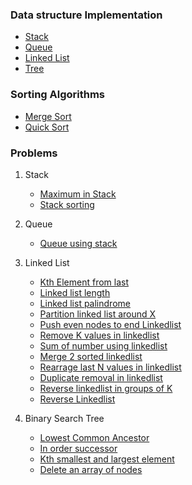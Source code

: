 ### Data structure Implementation
   * [Stack](https://github.com/abnair24/DSandAlgos/tree/master/src/main/java/com/abn/dsalgos/ds/stack)
   * [Queue](https://github.com/abnair24/DSandAlgos/tree/master/src/main/java/com/abn/dsalgos/ds/queue)
   * [Linked List](https://github.com/abnair24/DSandAlgos/tree/master/src/main/java/com/abn/dsalgos/ds/linkedList)
   * [Tree](https://github.com/abnair24/DSandAlgos/tree/master/src/main/java/com/abn/dsalgos/ds/binaryTree)
   
### Sorting Algorithms
   * [Merge Sort](https://github.com/abnair24/DSandAlgos/blob/master/src/main/java/com/abn/dsalgos/sortAlgos/MergeSort.java)
   * [Quick Sort](https://github.com/abnair24/DSandAlgos/blob/master/src/main/java/com/abn/dsalgos/sortAlgos/QuickSort.java)
   
### Problems
   1. Stack
        * [Maximum in Stack](https://github.com/abnair24/DSandAlgos/blob/master/src/main/java/com/abn/dsalgos/challenges/stack/MaxStack.java)
        * [Stack sorting](https://github.com/abnair24/DSandAlgos/blob/master/src/main/java/com/abn/dsalgos/challenges/stack/SortStack.java)
   
   2. Queue
        * [Queue using stack](https://github.com/abnair24/DSandAlgos/blob/master/src/main/java/com/abn/dsalgos/challenges/queue/QueueWithTwoStacks.java)
        
   3. Linked List
        * [Kth Element from last](https://github.com/abnair24/DSandAlgos/blob/master/src/main/java/com/abn/dsalgos/challenges/linkedList/KthFromLastLinkedList.java)
        * [Linked list length](https://github.com/abnair24/DSandAlgos/blob/master/src/main/java/com/abn/dsalgos/challenges/linkedList/LinkedListLength.java)
        * [Linked list palindrome](https://github.com/abnair24/DSandAlgos/blob/master/src/main/java/com/abn/dsalgos/challenges/linkedList/LinkedListPalindrome.java)
        * [Partition linked list around X](https://github.com/abnair24/DSandAlgos/blob/master/src/main/java/com/abn/dsalgos/challenges/linkedList/LinkedListPartitionAroundX.java)
        * [Push even nodes to end Linkedlist](https://github.com/abnair24/DSandAlgos/blob/master/src/main/java/com/abn/dsalgos/challenges/linkedList/LinkedListPushEvenNodesToEnd.java)
        * [Remove K values in linkedlist](https://github.com/abnair24/DSandAlgos/blob/master/src/main/java/com/abn/dsalgos/challenges/linkedList/LinkedListRemoveAllKvalue.java)
        * [Sum of number using linkedlist](https://github.com/abnair24/DSandAlgos/blob/master/src/main/java/com/abn/dsalgos/challenges/linkedList/LinkedListSum.java)
        * [Merge 2 sorted linkedlist](https://github.com/abnair24/DSandAlgos/blob/master/src/main/java/com/abn/dsalgos/challenges/linkedList/MergeSortedLinkedList.java)
        * [Rearrage last N values in linkedlist](https://github.com/abnair24/DSandAlgos/blob/master/src/main/java/com/abn/dsalgos/challenges/linkedList/RearrangeLastN.java)
        * [Duplicate removal in linkedlist](https://github.com/abnair24/DSandAlgos/blob/master/src/main/java/com/abn/dsalgos/challenges/linkedList/RemoveDuplicateLinkedList.java)
        * [Reverse linkedlist in groups of K](https://github.com/abnair24/DSandAlgos/blob/master/src/main/java/com/abn/dsalgos/challenges/linkedList/ReverseInKGroup.java)
        * [Reverse Linkedlist](https://github.com/abnair24/DSandAlgos/blob/master/src/main/java/com/abn/dsalgos/challenges/linkedList/ReverseLinkedListIterative.java)
        
   4. Binary Search Tree
        * [Lowest Common Ancestor](https://github.com/abnair24/DSandAlgos/blob/master/src/main/java/com/abn/dsalgos/challenges/BST/BinarySearchTreeLowestCommonAncestor.java)
        * [In order successor](https://github.com/abnair24/DSandAlgos/blob/master/src/main/java/com/abn/dsalgos/challenges/BST/InOrderSuccessor.java)
        * [Kth smallest and largest element](https://github.com/abnair24/DSandAlgos/blob/master/src/main/java/com/abn/dsalgos/challenges/BST/BinarySearchTreeKthSmallestLargest.java)
        * [Delete an array of nodes](https://github.com/abnair24/DSandAlgos/blob/master/src/main/java/com/abn/dsalgos/challenges/BST/BinarySearchTreeArrayOfNodesDeletion.java)
           